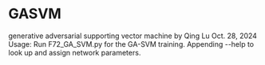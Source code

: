 # GASVM
generative adversarial supporting vector machine
by Qing Lu
Oct. 28, 2024
Usage: Run F72_GA_SVM.py for the GA-SVM training. Appending --help to look up and assign network parameters. 
